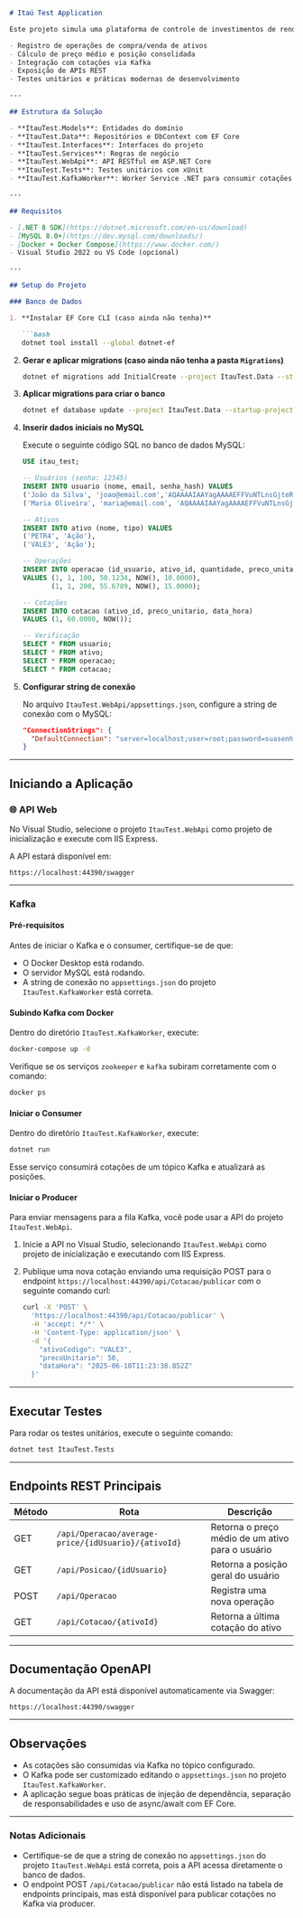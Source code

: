 ````markdown
# Itaú Test Application

Este projeto simula uma plataforma de controle de investimentos de renda variável, com funcionalidades como:

- Registro de operações de compra/venda de ativos
- Cálculo de preço médio e posição consolidada
- Integração com cotações via Kafka
- Exposição de APIs REST
- Testes unitários e práticas modernas de desenvolvimento

---

## Estrutura da Solução

- **ItauTest.Models**: Entidades do domínio
- **ItauTest.Data**: Repositórios e DbContext com EF Core
- **ItauTest.Interfaces**: Interfaces do projeto
- **ItauTest.Services**: Regras de negócio
- **ItauTest.WebApi**: API RESTful em ASP.NET Core
- **ItauTest.Tests**: Testes unitários com xUnit
- **ItauTest.KafkaWorker**: Worker Service .NET para consumir cotações via Kafka

---

## Requisitos

- [.NET 8 SDK](https://dotnet.microsoft.com/en-us/download)
- [MySQL 8.0+](https://dev.mysql.com/downloads/)
- [Docker + Docker Compose](https://www.docker.com/)
- Visual Studio 2022 ou VS Code (opcional)

---

## Setup do Projeto

### Banco de Dados

1. **Instalar EF Core CLI (caso ainda não tenha)**

   ```bash
   dotnet tool install --global dotnet-ef
````

2. **Gerar e aplicar migrations (caso ainda não tenha a pasta `Migrations`)**

   ```bash
   dotnet ef migrations add InitialCreate --project ItauTest.Data --startup-project ItauTest.WebApi
   ```

3. **Aplicar migrations para criar o banco**

   ```bash
   dotnet ef database update --project ItauTest.Data --startup-project ItauTest.WebApi
   ```

4. **Inserir dados iniciais no MySQL**

   Execute o seguinte código SQL no banco de dados MySQL:

   ```sql
   USE itau_test;

   -- Usuários (senha: 12345)
   INSERT INTO usuario (nome, email, senha_hash) VALUES
   ('João da Silva', 'joao@email.com','AQAAAAIAAYagAAAAEFFVuNTLnsGjteR83XDEWqVWeJ9Xu6u9IgQa9ehOxIJNJPm7isY1oMvRHJerqOVc7w=='),
   ('Maria Oliveira', 'maria@email.com', 'AQAAAAIAAYagAAAAEFFVuNTLnsGjteR83XDEWqVWeJ9Xu6u9IgQa9ehOxIJNJPm7isY1oMvRHJerqOVc7w==');

   -- Ativos
   INSERT INTO ativo (nome, tipo) VALUES
   ('PETR4', 'Ação'),
   ('VALE3', 'Ação');

   -- Operações
   INSERT INTO operacao (id_usuario, ativo_id, quantidade, preco_unitario, data_hora, corretagem)
   VALUES (1, 1, 100, 50.1234, NOW(), 10.0000),
          (1, 1, 200, 55.6789, NOW(), 15.0000);

   -- Cotações
   INSERT INTO cotacao (ativo_id, preco_unitario, data_hora)
   VALUES (1, 60.0000, NOW());

   -- Verificação
   SELECT * FROM usuario;
   SELECT * FROM ativo;
   SELECT * FROM operacao;
   SELECT * FROM cotacao;
   ```

5. **Configurar string de conexão**

   No arquivo `ItauTest.WebApi/appsettings.json`, configure a string de conexão com o MySQL:

   ```json
   "ConnectionStrings": {
     "DefaultConnection": "server=localhost;user=root;password=suasenha;database=itau_test;"
   }
   ```

---

## Iniciando a Aplicação

### 🌐 API Web

No Visual Studio, selecione o projeto `ItauTest.WebApi` como projeto de inicialização e execute com IIS Express.

A API estará disponível em:

```
https://localhost:44390/swagger
```

---

### Kafka

#### Pré-requisitos

Antes de iniciar o Kafka e o consumer, certifique-se de que:

* O Docker Desktop está rodando.
* O servidor MySQL está rodando.
* A string de conexão no `appsettings.json` do projeto `ItauTest.KafkaWorker` está correta.

#### Subindo Kafka com Docker

Dentro do diretório `ItauTest.KafkaWorker`, execute:

```bash
docker-compose up -d
```

Verifique se os serviços `zookeeper` e `kafka` subiram corretamente com o comando:

```bash
docker ps
```

#### Iniciar o Consumer

Dentro do diretório `ItauTest.KafkaWorker`, execute:

```bash
dotnet run
```

Esse serviço consumirá cotações de um tópico Kafka e atualizará as posições.

#### Iniciar o Producer

Para enviar mensagens para a fila Kafka, você pode usar a API do projeto `ItauTest.WebApi`.

1. Inicie a API no Visual Studio, selecionando `ItauTest.WebApi` como projeto de inicialização e executando com IIS Express.

2. Publique uma nova cotação enviando uma requisição POST para o endpoint `https://localhost:44390/api/Cotacao/publicar` com o seguinte comando curl:

   ```bash
   curl -X 'POST' \
     'https://localhost:44390/api/Cotacao/publicar' \
     -H 'accept: */*' \
     -H 'Content-Type: application/json' \
     -d '{
       "ativoCodigo": "VALE3",
       "precoUnitario": 50,
       "dataHora": "2025-06-10T11:23:38.852Z"
     }'
   ```

---

## Executar Testes

Para rodar os testes unitários, execute o seguinte comando:

```bash
dotnet test ItauTest.Tests
```

---

## Endpoints REST Principais

| Método | Rota                                                | Descrição                                        |
| ------ | --------------------------------------------------- | ------------------------------------------------ |
| GET    | `/api/Operacao/average-price/{idUsuario}/{ativoId}` | Retorna o preço médio de um ativo para o usuário |
| GET    | `/api/Posicao/{idUsuario}`                          | Retorna a posição geral do usuário               |
| POST   | `/api/Operacao`                                     | Registra uma nova operação                       |
| GET    | `/api/Cotacao/{ativoId}`                            | Retorna a última cotação do ativo                |

---

## Documentação OpenAPI

A documentação da API está disponível automaticamente via Swagger:

```
https://localhost:44390/swagger
```

---

## Observações

* As cotações são consumidas via Kafka no tópico configurado.
* O Kafka pode ser customizado editando o `appsettings.json` no projeto `ItauTest.KafkaWorker`.
* A aplicação segue boas práticas de injeção de dependência, separação de responsabilidades e uso de async/await com EF Core.

---

### Notas Adicionais

* Certifique-se de que a string de conexão no `appsettings.json` do projeto `ItauTest.WebApi` está correta, pois a API acessa diretamente o banco de dados.
* O endpoint POST `/api/Cotacao/publicar` não está listado na tabela de endpoints principais, mas está disponível para publicar cotações no Kafka via producer.


